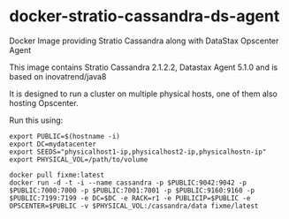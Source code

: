# docker-stratio-cassandra-ds-agent
Docker Image providing Stratio Cassandra along with DataStax Opscenter Agent

This image contains Stratio Cassandra 2.1.2.2, Datastax Agent 5.1.0 and is based on inovatrend/java8

It is designed to run a cluster on multiple physical hosts, one of them also hosting Opscenter.

Run this using:

```
export PUBLIC=$(hostname -i)
export DC=mydatacenter
export SEEDS="physicalhost1-ip,physicalhost2-ip,physicalhostn-ip"
export PHYSICAL_VOL=/path/to/volume

docker pull fixme:latest
docker run -d -t -i --name cassandra -p $PUBLIC:9042:9042 -p $PUBLIC:7000:7000 -p $PUBLIC:7001:7001 -p $PUBLIC:9160:9160 -p $PUBLIC:7199:7199 -e DC=$DC -e RACK=r1 -e PUBLICIP=$PUBLIC -e OPSCENTER=$PUBLIC -v $PHYSICAL_VOL:/cassandra/data fixme/latest
